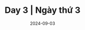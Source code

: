 ---
title: "Day 3 | Ngày thứ 3"
description: "Ngày thứ 3"
date: 2024-09-03
image: "/images/posts/03.jpg"
categories: ["Hành trình tốt hơn mỗi ngày"]
authors: ["Le Bao"]
tags: ["code"]
draft: true
---